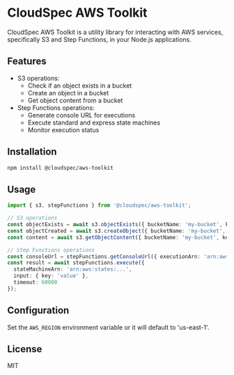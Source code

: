 # CloudSpec AWS Toolkit

CloudSpec AWS Toolkit is a utility library for interacting with AWS services, specifically S3 and Step Functions, in your Node.js applications.

## Features

- S3 operations:
  - Check if an object exists in a bucket
  - Create an object in a bucket
  - Get object content from a bucket
- Step Functions operations:
  - Generate console URL for executions
  - Execute standard and express state machines
  - Monitor execution status

## Installation

```bash
npm install @cloudspec/aws-toolkit
```

## Usage

```typescript
import { s3, stepFunctions } from '@cloudspec/aws-toolkit';

// S3 operations
const objectExists = await s3.objectExists({ bucketName: 'my-bucket', key: 'my-object' });
const objectCreated = await s3.createObject({ bucketName: 'my-bucket', key: 'my-object', body: 'Hello, World!' });
const content = await s3.getObjectContent({ bucketName: 'my-bucket', key: 'my-object' });

// Step Functions operations
const consoleUrl = stepFunctions.getConsoleUrl({ executionArn: 'arn:aws:states:...' });
const result = await stepFunctions.execute({
  stateMachineArn: 'arn:aws:states:...',
  input: { key: 'value' },
  timeout: 60000
});
```

## Configuration

Set the `AWS_REGION` environment variable or it will default to 'us-east-1'.

## License

MIT